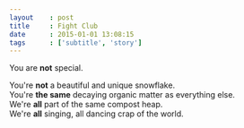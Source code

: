 ```yaml
---
layout    : post
title     : Fight Club
date      : 2015-01-01 13:08:15
tags      : ['subtitle', 'story']
---
```


You are **not** special.
<!--more-->

You're **not** a beautiful and unique snowflake.  
You're **the same** decaying organic matter as everything else.  
We're **all** part of the same compost heap.  
We're **all** singing, all dancing crap of the world.
